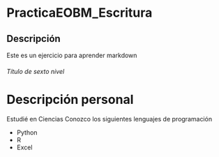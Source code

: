 # PracticaEOBM_Escritura
## Descripción
Este es un ejercicio para aprender markdown
###### Título de sexto nivel
# Descripción personal
Estudié en Ciencias
Conozco los siguientes lenguajes de programación
* Python
* R
* Excel
